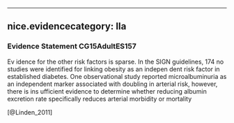 
---
nice.evidencecategory: IIa
---

### Evidence Statement CG15AdultES157
Ev idence for the other risk factors is sparse. In the SIGN guidelines, 174 no studies were identified for linking obesity as an indepen dent risk factor in established diabetes. One observational study reported microalbuminuria as an independent marker associated with doubling in arterial risk, however, there is ins ufficient evidence to determine whether reducing albumin excretion rate specifically reduces arterial morbidity or mortality

[@Linden_2011]

